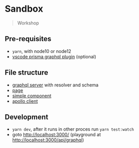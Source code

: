 # Sandbox

> Workshop

## Pre-requisites

-   `yarn`, with node10 or node12
-   [vscode prisma graphql plugin](https://marketplace.visualstudio.com/items?itemName=Prisma.vscode-graphql) (optional)

## File structure

-   [graphql server](./pages/api/graphql/index.ts) with resolver and schema
-   [page](./pages/index.tsx)
-   [simple component](./modules/simple/simple.tsx)
-   [apollo client](./lib/apollo.tsx)

## Development

-   `yarn dev`, after it runs in other proces run `yarn test:watch`
-   goto [http://localhost:3000/](http://localhost:3000/) (playground at [http://localhost:3000/api/graphql](http://localhost:3000/api/graphql))
